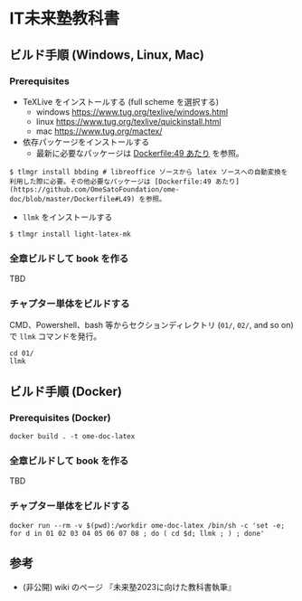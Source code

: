 # IT未来塾教科書
## ビルド手順 (Windows, Linux, Mac)
### Prerequisites
- TeXLive をインストールする (full scheme を選択する)
    - windows https://www.tug.org/texlive/windows.html
    - linux https://www.tug.org/texlive/quickinstall.html
    - mac https://www.tug.org/mactex/
- 依存パッケージをインストールする
    - 最新に必要なパッケージは  [Dockerfile:49 あたり](https://github.com/OmeSatoFoundation/ome-doc/blob/master/Dockerfile#L49) を参照。

```
$ tlmgr install bbding # libreoffice ソースから latex ソースへの自動変換を利用した際に必要。その他必要なパッケージは [Dockerfile:49 あたり](https://github.com/OmeSatoFoundation/ome-doc/blob/master/Dockerfile#L49) を参照。
```

- `llmk` をインストールする

```
$ tlmgr install light-latex-mk
```

### 全章ビルドして book を作る
TBD

### チャプター単体をビルドする
CMD、Powershell、bash 等からセクションディレクトリ (`01/`, `02/`, and so on) で `llmk` コマンドを発行。

```
cd 01/
llmk
```

## ビルド手順 (Docker)
### Prerequisites (Docker)

```
docker build . -t ome-doc-latex
```


### 全章ビルドして book を作る
TBD

### チャプター単体をビルドする

```
docker run --rm -v $(pwd):/workdir ome-doc-latex /bin/sh -c 'set -e; for d in 01 02 03 04 05 06 07 08 ; do ( cd $d; llmk ; ) ; done'
```

## 参考
- (非公開) wiki のページ 『未来塾2023に向けた教科書執筆』
